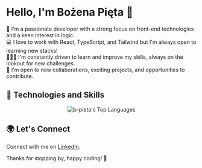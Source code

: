 # Hello, I'm Bożena Pięta 👋  

💼 I'm a passionate developer with a strong focus on front-end technologies and a keen interest in logic.  
💻 I love to work with React, TypeScript, and Tailwind but I'm always open to learning new stacks!  
🧑🏻‍🎓 I'm constantly driven to learn and improve my skills, always on the lookout for new challenges.  
🤝 I'm open to new collaborations, exciting projects, and opportunities to contribute.  


## 🚀 Technologies and Skills

<p align="center">
  <img src="https://github-readme-stats.vercel.app/api/top-langs/?username=b-pieta&count_private=true&theme=tokyonight" alt="b-pieta's Top Languages">
</p>

## 🌍 Let's Connect

Connect with me on [LinkedIn](https://www.linkedin.com/in/bozena-pieta/).

Thanks for stopping by, happy coding! 🎉
